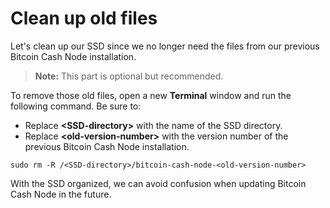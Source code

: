 # Clean up old files

Let's clean up our SSD since we no longer need the files from our previous Bitcoin Cash Node installation. 

> **Note:** This part is optional but recommended.

To remove those old files, open a new **Terminal** window and run the following command. Be sure to:

- Replace **<SSD-directory\>** with the name of the SSD directory.
- Replace **<old-version-number\>** with the version number of the previous Bitcoin Cash Node installation.

`sudo rm -R /<SSD-directory>/bitcoin-cash-node-<old-version-number>`

With the SSD organized, we can avoid confusion when updating Bitcoin Cash Node in the future.
